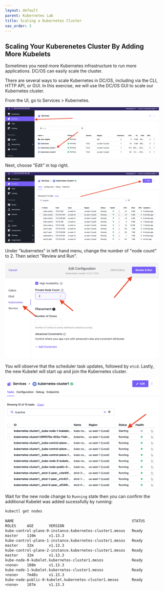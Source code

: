```yaml
---
layout: default
parent: Kubernetes Lab
title: Scaling a Kubernetes Cluster
nav_order: 3
---
```


## Scaling Your Kuberenetes Cluster By Adding More Kubelets

Sometimes you need more Kubernetes infrastructure to run more applications. DC/OS can easily scale the cluster.

There are several ways to scale Kubernetes in DC/OS, including via the CLI, HTTP API, or GUI. In this exercise, we will use the DC/OS GUI to scale our Kubernetes cluster.

From the UI, go to Services > Kubernetes.

![](https://github.com/tbaums/dcos-mandt-labs/raw/master/screenshots/select-k8s-1.png)

Next, choose "Edit" in top right.

![](https://github.com/tbaums/dcos-mandt-labs/raw/master/screenshots/select-k8s-edit.png)

Under "kubernetes" in left hand menu, change the number of "node count" to 2. Then select "Review and Run".

![](https://github.com/tbaums/dcos-mandt-labs/raw/master/screenshots/increase-kubelet-count.png)

You will observe that the scheduler task updates, followed by `etcd`. Lastly, the new Kubelet will start up and join the Kubernetes cluster.

![](https://github.com/tbaums/dcos-mandt-labs/raw/master/screenshots/kubelet-starting.png)

Wait for the new node change to `Running` state then you can confirm the additional Kubelet was added sucessfully by running:

```
kubectl get nodes

NAME                                                      STATUS    ROLES     AGE       VERSION
kube-control-plane-0-instance.kubernetes-cluster1.mesos   Ready     master    110m      v1.13.3
kube-control-plane-1-instance.kubernetes-cluster1.mesos   Ready     master    32m       v1.13.3
kube-control-plane-2-instance.kubernetes-cluster1.mesos   Ready     master    32m       v1.13.3
kube-node-0-kubelet.kubernetes-cluster1.mesos             Ready     <none>    108m      v1.13.3
kube-node-1-kubelet.kubernetes-cluster1.mesos             Ready     <none>    7m48s     v1.13.3
kube-node-public-0-kubelet.kubernetes-cluster1.mesos      Ready     <none>    107m      v1.13.3
```
